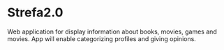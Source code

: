 # Strefa2.0

Web application for display information about books, movies, games and movies. App will enable categorizing profiles and giving opinions.
